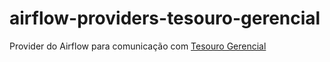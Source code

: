 # airflow-providers-tesouro-gerencial

Provider do Airflow para comunicação com [Tesouro Gerencial](https://tesourogerencial.tesouro.gov.br/)
